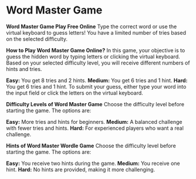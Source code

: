 # Word Master Game

**Word Master Game Play Free Online**
Type the correct word or use the virtual keyboard to guess letters! You have a limited number of tries based on the selected difficulty.

**How to Play Word Master Game Online?**
In this game, your objective is to guess the hidden word by typing letters or clicking the virtual keyboard. Based on your selected difficulty level, you will receive different numbers of hints and tries.

**Easy:** You get 8 tries and 2 hints.
**Medium:** You get 6 tries and 1 hint.
**Hard:** You get 6 tries and 1 hint.
To submit your guess, either type your word into the input field or click the letters on the virtual keyboard.

**Difficulty Levels of Word Master Game**
Choose the difficulty level before starting the game. The options are:

**Easy:** More tries and hints for beginners.
**Medium:** A balanced challenge with fewer tries and hints.
**Hard:** For experienced players who want a real challenge.

**Hints of Word Master Wordle Game**
Choose the difficulty level before starting the game. The options are:

**Easy:** You receive two hints during the game.
**Medium:** You receive one hint.
**Hard:** No hints are provided, making it more challenging.
